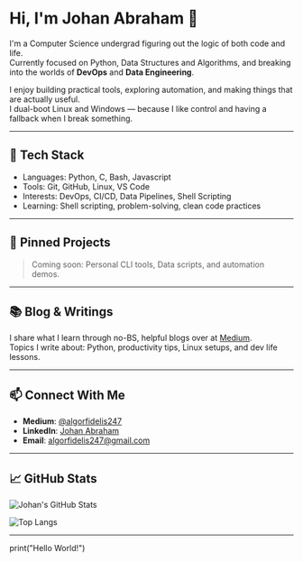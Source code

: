 # Hi, I'm Johan Abraham 👋

I'm a Computer Science undergrad figuring out the logic of both code and life.  
Currently focused on Python, Data Structures and Algorithms, and breaking into the worlds of **DevOps** and **Data Engineering**.

I enjoy building practical tools, exploring automation, and making things that are actually useful.  
I dual-boot Linux and Windows — because I like control and having a fallback when I break something.

---

## 🔧 Tech Stack
- Languages: Python, C, Bash, Javascript
- Tools: Git, GitHub, Linux, VS Code
- Interests: DevOps, CI/CD, Data Pipelines, Shell Scripting
- Learning: Shell scripting, problem-solving, clean code practices

---

## 📌 Pinned Projects
> Coming soon: Personal CLI tools, Data scripts, and automation demos.

---

## 📚 Blog & Writings
I share what I learn through no-BS, helpful blogs over at [Medium](https://medium.com/@algorfidelis247).  
Topics I write about: Python, productivity tips, Linux setups, and dev life lessons.

---

## 📫 Connect With Me
- **Medium**: [@algorfidelis247](https://medium.com/@algorfidelis247)
- **LinkedIn**: [Johan Abraham](https://www.linkedin.com/in/johan-abraham-bab977327/)
- **Email**: algorfidelis247@gmail.com

---

## 📈 GitHub Stats

![Johan's GitHub Stats](https://github-readme-stats.vercel.app/api?username=JadedAlgorithms&show_icons=true&theme=tokyonight)

![Top Langs](https://github-readme-stats.vercel.app/api/top-langs/?username=JadedAlgorithms&layout=compact&theme=tokyonight)

---
print("Hello World!")
